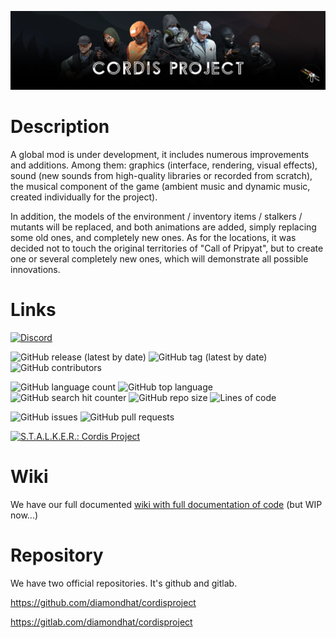 ![alt text](logo.jpg)

# Description

A global mod is under development, it includes numerous improvements and additions. Among them: graphics (interface, rendering, visual effects), sound (new sounds from high-quality libraries or recorded from scratch), the musical component of the game (ambient music and dynamic music, created individually for the project). 

In addition, the models of the environment / inventory items / stalkers / mutants will be replaced, and both animations are added, simply replacing some old ones, and completely new ones. As for the locations, it was decided not to touch the original territories of "Call of Pripyat", but to create one or several completely new ones, which will demonstrate all possible innovations.

# Links 

<a href="https://discord.gg/6dVdJQR">![Discord](https://img.shields.io/discord/379259368102690816)</a>

![GitHub release (latest by date)](https://img.shields.io/github/v/release/diamondhat/cordisproject)
![GitHub tag (latest by date)](https://img.shields.io/github/v/tag/diamondhat/cordisproject)
![GitHub contributors](https://img.shields.io/github/contributors/diamondhat/cordisproject)

![GitHub language count](https://img.shields.io/github/languages/count/diamondhat/cordisproject)
![GitHub top language](https://img.shields.io/github/languages/top/diamondhat/cordisproject)
![GitHub search hit counter](https://img.shields.io/github/search/diamondhat/cordisproject/commit)
![GitHub repo size](https://img.shields.io/github/repo-size/diamondhat/cordisproject)
![Lines of code](https://img.shields.io/tokei/lines/github/diamondhat/cordisproject?label=total%20lines%20of%20code)

![GitHub issues](https://img.shields.io/github/issues/diamondhat/cordisproject)
![GitHub pull requests](https://img.shields.io/github/issues-pr/diamondhat/cordisproject)



<a href="https://www.moddb.com/mods/cordisproject" title="View S.T.A.L.K.E.R.: Cordis Project on Mod DB" target="_blank"><img src="https://button.moddb.com/popularity/medium/mods/41886.png" alt="S.T.A.L.K.E.R.: Cordis Project" /></a>

# Wiki

We have our full documented <a href="https://github.com/diamondhat/cordisproject/wiki">wiki with full documentation of code</a> (but WIP now...)

# Repository

We have two official repositories. It's github and gitlab.

https://github.com/diamondhat/cordisproject

https://gitlab.com/diamondhat/cordisproject
